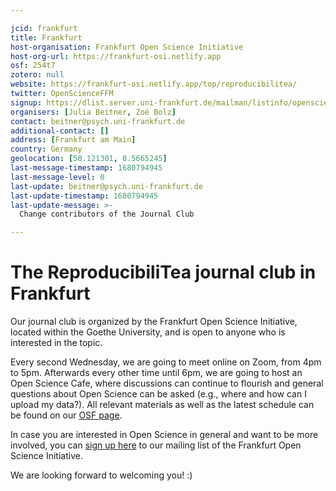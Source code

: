 ```yaml
---

jcid: frankfurt
title: Frankfurt
host-organisation: Frankfurt Open Science Initiative
host-org-url: https://frankfurt-osi.netlify.app
osf: 254t7
zotero: null
website: https://frankfurt-osi.netlify.app/top/reproducibilitea/
twitter: OpenScienceFFM
signup: https://dlist.server.uni-frankfurt.de/mailman/listinfo/openscience
organisers: [Julia Beitner, Zoë Bolz]
contact: beitner@psych.uni-frankfurt.de
additional-contact: []
address: [Frankfurt am Main]
country: Germany
geolocation: [50.121301, 8.5665245]
last-message-timestamp: 1680794945
last-message-level: 0
last-update: beitner@psych.uni-frankfurt.de
last-update-timestamp: 1680794945
last-update-message: >-
  Change contributors of the Journal Club

---
```


# The ReproducibiliTea journal club in Frankfurt

Our journal club is organized by the Frankfurt Open Science Initiative, located within the Goethe University, and is open to anyone who is interested in the topic. 

Every second Wednesday, we are going to meet online on Zoom, from 4pm to 5pm. Afterwards every other time until 6pm, we are going to host an Open Science Cafe, where discussions can continue to flourish and general questions about Open Science can be asked (e.g., where and how can I upload my data?). All relevant materials as well as the latest schedule can be found on our [OSF page](https://osf.io/254t7/).  

In case you are interested in Open Science in general and want to be more involved, you can [sign up here](https://dlist.server.uni-frankfurt.de/mailman/listinfo/openscience) to our mailing list of the Frankfurt Open Science Initiative.

We are looking forward to welcoming you! :)
